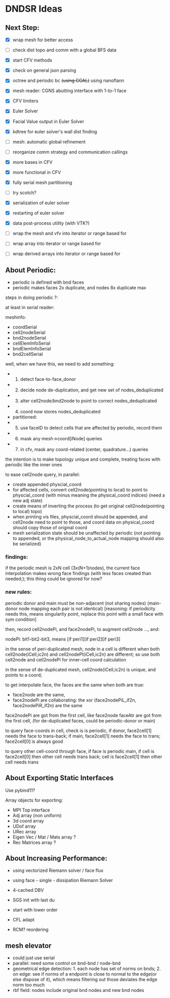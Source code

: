 # DNDSR Ideas

## Next Step:

- [x] wrap mesh for better access
- [ ] check dist topo and comm with a global BFS data
- [x] start CFV methods
- [x] check on general json parsing
- [x] octree and periodic bc ~~(using CGAL)~~ using nanoflann
- [x] mesh reader: CGNS abutting interface with 1-to-1 face
- [x] CFV limiters
- [x] Euler Solver
- [x] Facial Value output in Euler Solver
- [x] kdtree for euler solver's wall dist finding
- [ ] mesh: automatic global refinement
- [ ] reorganize comm strategy and communication callings
- [x] more bases in CFV
- [x] more functional in CFV
- [x] fully serial mesh partitioning
- [ ] try scotch?
- [x] serialization of euler solver
- [x] restarting of euler solver
- [x] data post-process utility (with VTK?)
- [ ] wrap the mesh and vfv into iterator or range based for
- [ ] wrap array into iterator or range based for
- [ ] wrap derived arrays into iterator or range based for


## About Periodic:

- periodic is defined with bnd faces
- periodic makes faces 2x duplicate, and nodes 8x duplicate max

steps in doing periodic ?: 

at least in serial reader:

meshinfo:

- coordSerial
- cell2nodeSerial
- bnd2nodeSerial
- cellElemInfoSerial
- bndElemInfoSerial
- bnd2cellSerial

well, when we have this, we need to add something:

- 1. detect face-to-face_donor
- 2. decide node de-duplication, and get new set of nodes_deduplicated
- 3. alter cell2node/bnd2node to point to correct nodes_deduplicated
- 4. coord now stores nodes_deduplicated
- partitioned:
- 5. use faceID to detect cells that are affected by periodic, record them
- 6. mask any mesh->coord[iNode] queries
- 7. in cfv, mask any coord-related (center, quadrature...) queries

the intention is to make topology unique and complete, treating faces with periodic like the inner ones

to ease cell2node query, in parallel:

- create appended physcial_coord
- for affected cells, convert cell2node(pointing to local) to point to physcial_coord
 (with minus meaning the physical_coord indices) (need a new adj state)
- create means of inverting the process (to get original cell2node(pointing to local) topo)
- when printing vis files, physcial_coord should be appended, and cell2node need to point to those, and coord data on physical_coord should copy those of original coord
- mesh serialization state should be unaffected by periodic (not pointing to appended, or the physical_node_to_actual_node mapping should also be serialized)


### findings:

if the periodic mesh is 2xN cell (3x(N+1)nodes), the current face interpolation makes wrong face findings 
(with less faces created than needed;); this thing could be ignored for now?

### new rules:

periodic donor and main must be non-adjacent (not sharing nodes) (main-donor node mapping each pair is not identical) [reasoning: if periodicity needs this, means singularity point, replace this point with a small face with sym condition]

then, record cell2nodePi, and face2nodePi, to augment cell2node ..., and:

nodePi: bit1-bit2-bit3, means [if peri1][if peri2][if peri3]

in the sense of peri-duplicated mesh, node in a cell is different when both cell2node(iCell,ic2n) and cell2nodePI(iCell,ic2n) are different; so use both cell2node and cell2nodePi for inner-cell coord calculation

in the sense of de-duplicated mesh, cell2node(iCell,ic2n) is unique, and points to a coord; 

to get interpolate face, the faces are the same when both are true: 
- face2node are the same,
- face2nodePi are collaborating: the xor (face2nodePiL_if2n, face2nodePiR_if2n) are the same

face2nodePi are got from the first cell, like face2node
faceAtr are got from the first cell, (for de-duplicated faces, could be periodic-donor or main)

to query face-coords in cell, check is is periodic, if donor, face2cell[1] needs the face to trans-back; if main, face2cell[1] needs the face to trans; face2cell[0] is always good

to query other cell-coord through face, if face is periodic main, if cell is face2cell[0] then other cell needs trans back; cell is face2cell[1] then other cell needs trans 


## About Exporting Static Interfaces

Use pybind11? 

Array objects for exporting:

- MPI Top interface
- Adj array (non uniform)
- 3d coord array
- UDof array
- URec array
- Eigen Vec / Mat / Mats array ?
- Rec Matrices array ?

## About Increasing Performance:

- using vectorized Riemann solver / face flux
- using face - single - dissipation Riemann Solver
- 4-cached DBV
  
- SGS init with last du
- start with lower order
- CFL adapt
- RCM? reordering

## mesh elevator

- could just use serial
- parallel: need some control on bnd-bnd / node-bnd
- geometrical edge detection: 1. each node has set of norms on bnds; 2. on edge: see if norms of a endpoint is close to normal to the edge(or else dispose of it), which means filtering out those deviates the edge norm too much
- rbf field: nodes include original bnd nodes and new bnd nodes
